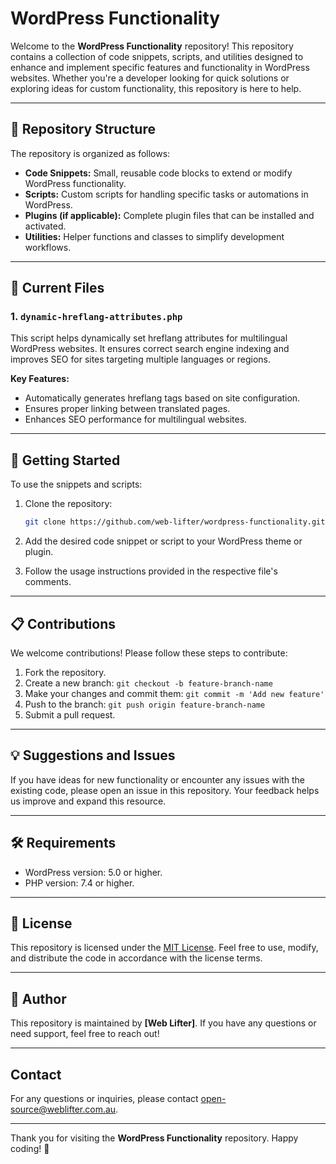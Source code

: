 # WordPress Functionality

Welcome to the **WordPress Functionality** repository! This repository contains a collection of code snippets, scripts, and utilities designed to enhance and implement specific features and functionality in WordPress websites. Whether you're a developer looking for quick solutions or exploring ideas for custom functionality, this repository is here to help.

---

## 📂 Repository Structure

The repository is organized as follows:

- **Code Snippets:** Small, reusable code blocks to extend or modify WordPress functionality.
- **Scripts:** Custom scripts for handling specific tasks or automations in WordPress.
- **Plugins (if applicable):** Complete plugin files that can be installed and activated.
- **Utilities:** Helper functions and classes to simplify development workflows.

---

## 📄 Current Files

### 1. `dynamic-hreflang-attributes.php`
This script helps dynamically set hreflang attributes for multilingual WordPress websites. It ensures correct search engine indexing and improves SEO for sites targeting multiple languages or regions.

**Key Features:**
- Automatically generates hreflang tags based on site configuration.
- Ensures proper linking between translated pages.
- Enhances SEO performance for multilingual websites.

---

## 🚀 Getting Started

To use the snippets and scripts:

1. Clone the repository:
   ```bash
   git clone https://github.com/web-lifter/wordpress-functionality.git
   ```

2. Add the desired code snippet or script to your WordPress theme or plugin.

3. Follow the usage instructions provided in the respective file's comments.

---

## 📋 Contributions

We welcome contributions! Please follow these steps to contribute:

1. Fork the repository.
2. Create a new branch: `git checkout -b feature-branch-name`
3. Make your changes and commit them: `git commit -m 'Add new feature'`
4. Push to the branch: `git push origin feature-branch-name`
5. Submit a pull request.

---

## 💡 Suggestions and Issues

If you have ideas for new functionality or encounter any issues with the existing code, please open an issue in this repository. Your feedback helps us improve and expand this resource.

---

## 🛠️ Requirements

- WordPress version: 5.0 or higher.
- PHP version: 7.4 or higher.

---

## 📜 License

This repository is licensed under the [MIT License](LICENSE). Feel free to use, modify, and distribute the code in accordance with the license terms.

---

## 📝 Author

This repository is maintained by **[Web Lifter]**. If you have any questions or need support, feel free to reach out!

---

## Contact

For any questions or inquiries, please contact [open-source@weblifter.com.au](mailto:open-source@weblifter.com.au).

---

Thank you for visiting the **WordPress Functionality** repository. Happy coding! 🎉


